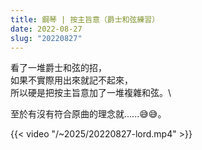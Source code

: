 ```yaml
---
title: 鋼琴 | 按主旨意（爵士和弦練習）
date: 2022-08-27
slug: "20220827"
---
```


看了一堆爵士和弦的招，\
如果不實際用出來就記不起來，\
所以硬是把按主旨意加了一堆複雜和弦。\

至於有沒有符合原曲的理念就......😅😅。

{{< video "/~2025/20220827-lord.mp4" >}}
